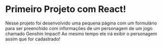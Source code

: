 # Primeiro Projeto com React!
  Nesse projeto foi desenvolvido uma pequena página com um formulário
  para ser preenchido com informações de um personagem de um jogo chamado
  Genshin Impact!
  Ao mesmo tempo ele irá exibir o personagem assim que for cadastrado!

